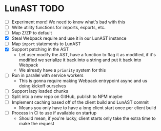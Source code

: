 # LunAST TODO

- [ ] Experiment more! We need to know what's bad with this
- [ ] Write utility functions for imports, exports, etc.
- [ ] Map Z/ZP to default
- [x] Steal Webpack require and use it in our LunAST instance
- [ ] Map `import` statements to LunAST
- [x] Support patching in the AST
  - Let user modify the AST, have a function to flag it as modified, if it's modified we serialize it back into a string and put it back into Webpack
  - We already have a `priority` system for this
- [ ] Run in parallel with service workers
  - This is gonna require making Webpack entrypoint async and us doing kickoff ourselves
- [ ] Support lazy loaded chunks
- [ ] Split into a new repo on GitHub, publish to NPM maybe
- [ ] Implement caching based off of the client build and LunAST commit
  - Means you only have to have a long client start once per client build
- [ ] Process in CI to use if available on startup
  - Should mean, if you're lucky, client starts only take the extra time to make the request
